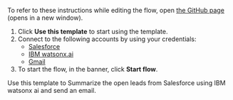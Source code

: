To refer to these instructions while editing the flow, open [the GitHub page](https://github.com/ot4i/app-connect-templates/blob/main/resources/markdown/Summarise%20the%20open%20leads%20from%20Salesforce%20using%20IBM%20watsonx%20ai%20and%20send%20an%20email_instructions.md) (opens in a new window).

1. Click **Use this template** to start using the template.
2. Connect to the following accounts by using your credentials:
   - [Salesforce](https://www.ibm.com/docs/en/app-connect/saas?topic=apps-hunter)
   - [IBM watsonx.ai]()
   - [Gmail](https://www.ibm.com/docs/en/app-connect/saas?topic=apps-gmail)
3. To start the flow, in the banner, click **Start flow**.


Use this template to Summarize the open leads from Salesforce using IBM watsonx ai and send an email.
